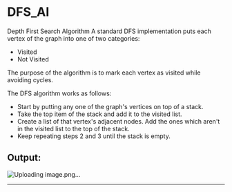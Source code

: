 # DFS_AI

Depth First Search Algorithm
A standard DFS implementation puts each vertex of the graph into one of two categories:

*   Visited
*   Not Visited

The purpose of the algorithm is to mark each vertex as visited while avoiding cycles.

The DFS algorithm works as follows:

* Start by putting any one of the graph's vertices on top of a stack.
* Take the top item of the stack and add it to the visited list.
* Create a list of that vertex's adjacent nodes. Add the ones which aren't in the visited list to the top of the stack.
* Keep repeating steps 2 and 3 until the stack is empty.

## Output:


![Uploading image.png…]()


---

